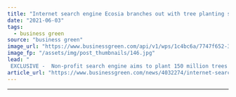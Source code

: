```yaml
---
title: "Internet search engine Ecosia branches out with tree planting service for businesses"
date: "2021-06-03"
tags: 
  - business green
source: "business green"
image_url: "https://www.businessgreen.com/api/v1/wps/1c4bc6a/7747f652-341e-4064-abf0-8cde40cff235/4/Senegal2018-TreesForTheFuture-Forest-Garden-Agroforestry-Copyright-Joshi-Gottlieb-185x114.jpg"
image_fp: "/assets/img/post_thumbnails/146.jpg"
lead: "
 EXCLUSIVE -  Non-profit search engine aims to plant 150 million trees over next three years by offering its in-house tree-planting scheme to other businesses for a fee ..."
article_url: "https://www.businessgreen.com/news/4032274/internet-search-engine-ecosia-branches-tree-planting-service-businesses"
---
```


---
